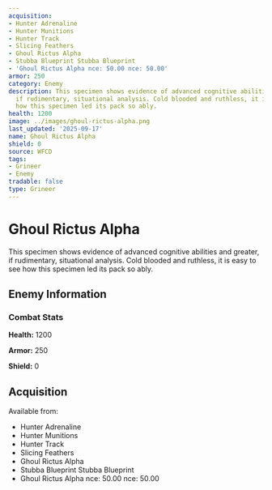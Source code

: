 ```yaml
---
acquisition:
- Hunter Adrenaline
- Hunter Munitions
- Hunter Track
- Slicing Feathers
- Ghoul Rictus Alpha
- Stubba Blueprint Stubba Blueprint
- 'Ghoul Rictus Alpha nce: 50.00 nce: 50.00'
armor: 250
category: Enemy
description: This specimen shows evidence of advanced cognitive abilities and greater,
  if rudimentary, situational analysis. Cold blooded and ruthless, it is easy to see
  how this specimen led its pack so ably.
health: 1200
image: ../images/ghoul-rictus-alpha.png
last_updated: '2025-09-17'
name: Ghoul Rictus Alpha
shield: 0
source: WFCD
tags:
- Grineer
- Enemy
tradable: false
type: Grineer
---
```


# Ghoul Rictus Alpha

This specimen shows evidence of advanced cognitive abilities and greater, if rudimentary, situational analysis. Cold blooded and ruthless, it is easy to see how this specimen led its pack so ably.

## Enemy Information

### Combat Stats

**Health:** 1200

**Armor:** 250

**Shield:** 0

## Acquisition

Available from:
- Hunter Adrenaline
- Hunter Munitions
- Hunter Track
- Slicing Feathers
- Ghoul Rictus Alpha
- Stubba Blueprint Stubba Blueprint
- Ghoul Rictus Alpha nce: 50.00 nce: 50.00

